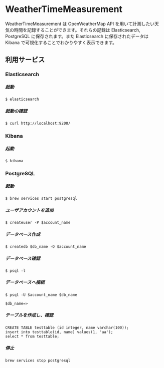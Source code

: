 # WeatherTimeMeasurement

WeatherTimeMeasurement は OpenWeatherMap API を用いて計測したい天気の時間を記録することができます。それらの記録は Elasticsearch, PostgreSQL に保存されます。また Elasticsearch に保存されたデータは Kibana で可視化することでわかりやすく表示できます。

## 利用サービス

### Elasticsearch

##### 起動

`$ elasticsearch`

##### 起動の確認

`$ curl http://localhost:9200/`

### Kibana

##### 起動

`$ kibana`

### PostgreSQL

##### 起動

`$ brew services start postgresql`

##### ユーザアカウントを追加

`$ createuser -P $account_name`

##### データベース作成

`$ createdb $db_name -O $account_name`

##### データベース確認

`$ psql -l`

##### データベースへ接続

```
$ psql -U $account_name $db_name

$db_name=>
```

##### テーブルを作成し、確認

```
CREATE TABLE testtable (id integer, name varchar(100));
insert into testtable(id, name) values(1, 'aa');
select * from testtable;
```

##### 停止

`brew services stop postgresql`
